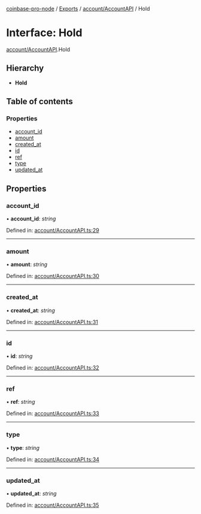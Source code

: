 [coinbase-pro-node](../../README.md) / [Exports](../../modules.md) / [account/AccountAPI](../../modules/account_accountapi.md) / Hold

# Interface: Hold

[account/AccountAPI](../../modules/account_accountapi.md).Hold

## Hierarchy

- **Hold**

## Table of contents

### Properties

- [account_id](accountapi.hold.md#account_id)
- [amount](accountapi.hold.md#amount)
- [created_at](accountapi.hold.md#created_at)
- [id](accountapi.hold.md#id)
- [ref](accountapi.hold.md#ref)
- [type](accountapi.hold.md#type)
- [updated_at](accountapi.hold.md#updated_at)

## Properties

### account_id

• **account_id**: _string_

Defined in: [account/AccountAPI.ts:29](https://github.com/bennycode/coinbase-pro-node/blob/ac883aa/src/account/AccountAPI.ts#L29)

---

### amount

• **amount**: _string_

Defined in: [account/AccountAPI.ts:30](https://github.com/bennycode/coinbase-pro-node/blob/ac883aa/src/account/AccountAPI.ts#L30)

---

### created_at

• **created_at**: _string_

Defined in: [account/AccountAPI.ts:31](https://github.com/bennycode/coinbase-pro-node/blob/ac883aa/src/account/AccountAPI.ts#L31)

---

### id

• **id**: _string_

Defined in: [account/AccountAPI.ts:32](https://github.com/bennycode/coinbase-pro-node/blob/ac883aa/src/account/AccountAPI.ts#L32)

---

### ref

• **ref**: _string_

Defined in: [account/AccountAPI.ts:33](https://github.com/bennycode/coinbase-pro-node/blob/ac883aa/src/account/AccountAPI.ts#L33)

---

### type

• **type**: _string_

Defined in: [account/AccountAPI.ts:34](https://github.com/bennycode/coinbase-pro-node/blob/ac883aa/src/account/AccountAPI.ts#L34)

---

### updated_at

• **updated_at**: _string_

Defined in: [account/AccountAPI.ts:35](https://github.com/bennycode/coinbase-pro-node/blob/ac883aa/src/account/AccountAPI.ts#L35)
